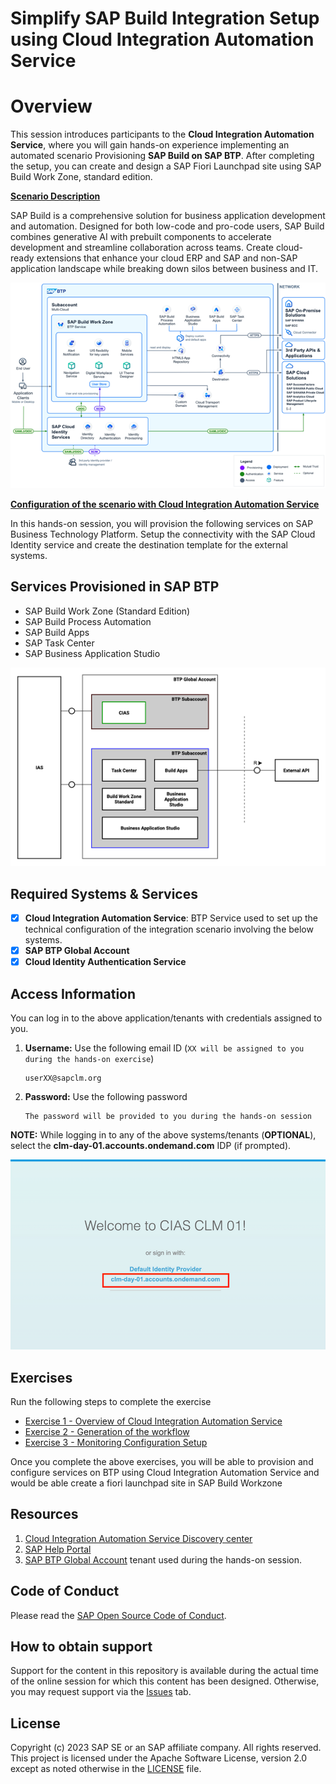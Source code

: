 # Simplify SAP Build Integration Setup using Cloud Integration Automation Service

# Overview

This session introduces participants to the **Cloud Integration Automation Service**, where you will gain hands-on experience implementing an automated scenario Provisioning **SAP Build on SAP BTP**. After completing the setup, you can create and design a SAP Fiori Launchpad site using SAP Build Work Zone, standard edition.

**<ins>Scenario Description</ins>**

SAP Build is a comprehensive solution for business application development and automation. Designed for both low-code and pro-code users, SAP Build combines generative AI with prebuilt components to accelerate development and streamline collaboration across teams. Create cloud-ready extensions that enhance your cloud ERP and SAP and non-SAP application landscape while breaking down silos between business and IT.

![overview](images/overview.png)

**<ins>Configuration of the scenario with Cloud Integration Automation Service</ins>**

In this hands-on session, you will provision the following services on SAP Business Technology Platform. Setup the connectivity with the SAP Cloud Identity service and create the destination template for the external systems.

## Services Provisioned in SAP BTP

- SAP Build Work Zone (Standard Edition)
- SAP Build Process Automation
- SAP Build Apps
- SAP Task Center
- SAP Business Application Studio

![cias_overview](images/overview2.png)

## Required Systems & Services

- [x] __Cloud Integration Automation Service__: BTP Service used to set up the technical configuration of the integration scenario involving the below systems.
- [x] __SAP BTP Global Account__
- [x] __Cloud Identity Authentication Service__

## Access Information

You can log in to the above application/tenants with credentials assigned to you. 

1. __Username:__ Use the following email ID (`XX will be assigned to you during the hands-on exercise`)

    ```
    userXX@sapclm.org
    ```

4. __Password:__ Use the following password

    ```
    The password will be provided to you during the hands-on session
    ```

**NOTE:** While logging in to any of the above systems/tenants (**OPTIONAL**), select the **clm-day-01.accounts.ondemand.com** IDP (if prompted).

![Teched IDP](images/idp_login.png)

## Exercises

Run the following steps to complete the exercise

- [Exercise 1 - Overview of Cloud Integration Automation Service](ex1/README.md)
- [Exercise 2 - Generation of the workflow](ex2/README.md)
- [Exercise 3 - Monitoring Configuration Setup](ex3/README.md)

Once you complete the above exercises, you will be able to provision and configure services on BTP using Cloud Integration Automation Service and would be able create a fiori launchpad site in SAP Build Workzone


## Resources
1. [Cloud Integration Automation Service Discovery center](https://discovery-center.cloud.sap/serviceCatalog/cloud-integration-automation?region=all&service_plan=standard&commercialModel=cloud)
2. [SAP Help Portal](https://help.sap.com/docs/cloud-integration-automation/user-guide/overview?locale=en-US)
3. [SAP BTP Global Account](https://emea.cockpit.btp.cloud.sap/cockpit/?idp=clm-day-01.accounts.ondemand.com#/globalaccount/9d88d4f5-c80a-4986-8a56-dbf4b7b5a223) tenant used during the hands-on session.


## Code of Conduct
Please read the [SAP Open Source Code of Conduct](https://github.com/SAP-samples/.github/blob/main/CODE_OF_CONDUCT.md).

## How to obtain support
Support for the content in this repository is available during the actual time of the online session for which this content has been designed. Otherwise, you may request support via the [Issues](../../issues) tab.

## License
Copyright (c) 2023 SAP SE or an SAP affiliate company. All rights reserved. This project is licensed under the Apache Software License, version 2.0 except as noted otherwise in the [LICENSE](LICENSES/Apache-2.0.txt) file.
